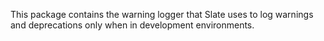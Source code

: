 This package contains the warning logger that Slate uses to log warnings and deprecations only when in development environments.
